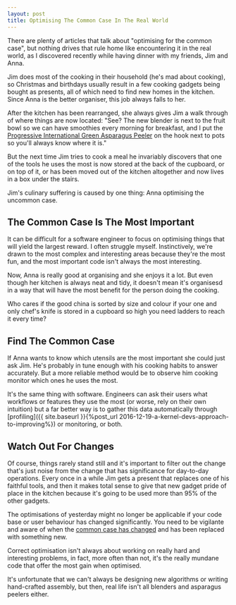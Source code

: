 ```yaml
---
layout: post
title: Optimising The Common Case In The Real World
---
```


There are plenty of articles that talk about "optimising for the
common case", but nothing drives that rule home like encountering it
in the real world, as I discovered recently while having dinner with
my friends, Jim and Anna.

Jim does most of the cooking in their household (he's mad about
cooking), so Christmas and birthdays usually result in a few cooking
gadgets being bought as presents, all of which need to find new homes
in the kitchen. Since Anna is the better organiser, this job always
falls to her.

After the kitchen has been rearranged, she always gives Jim a
walk through of where things are now located: "See? The new blender is
next to the fruit bowl so we can have smoothies every morning for
breakfast, and I put the [Progressive International Green Asparagus
Peeler](https://www.amazon.com/dp/B00296C62I/?tag=kitchn-20) on the
hook next to pots so you'll always know where it is."

But the next time Jim tries to cook a meal he invariably discovers
that one of the tools he uses the most is now stored at the back of
the cupboard, or on top of it, or has been moved out of the kitchen
altogether and now lives in a box under the stairs.

Jim's culinary suffering is caused by one thing: Anna optimising the
uncommon case.

## The Common Case Is The Most Important

It can be difficult for a software engineer to focus on optimising
things that will yield the largest reward. I often struggle myself.
Instinctively, we're drawn to the most complex and interesting areas
because they're the most fun, and the most important code isn't always
the most interesting.

Now, Anna is really good at organising and she enjoys it a lot. But
even though her kitchen is always neat and tidy, it doesn't mean it's
organisesd in a way that will have the most benefit for the person
doing the cooking.

Who cares if the good china is sorted by size and
colour if your one and only chef's knife is stored in a cupboard so
high you need ladders to reach it every time?

## Find The Common Case

If Anna wants to know which utensils are the most important she could
just ask Jim. He's probably in tune enough with his cooking habits to
answer accurately. But a more reliable method would be to observe him
cooking monitor which ones he uses the most.

It's the same thing with software. Engineers can ask their users what
workflows or features they use the most (or worse, rely on their own
intuition) but a far better way is to gather this data automatically
through [profiling]({{ site.baseurl }}{%post_url
2016-12-19-a-kernel-devs-approach-to-improving%}) or monitoring, or both.

## Watch Out For Changes

Of course, things rarely stand still and it's important to filter out
the change that's just noise from the change that has significance for
day-to-day operations. Every once in a while Jim gets a present that
replaces one of his faithful tools, and then it makes total sense to
give that new gadget pride of place in the kitchen because it's going
to be used more than 95% of the other gadgets.

The optimisations of yesterday might no longer be applicable if your
code base or user behaviour has changed significantly. You need to be
vigilante and aware of when the [common case has
changed](https://git.kernel.org/cgit/linux/kernel/git/torvalds/linux.git/commit/?id=58122bf1d856a4ea9581d62a07c557d997d46a19)
and has been replaced with something new.

Correct optimisation isn't always about working on really hard and
interesting problems, in fact, more often than not, it's the really
mundane code that offer the most gain when optimised.

It's unfortunate that we can't always be designing new algorithms or
writing hand-crafted assembly, but then, real life isn't all blenders and
asparagus peelers either.
